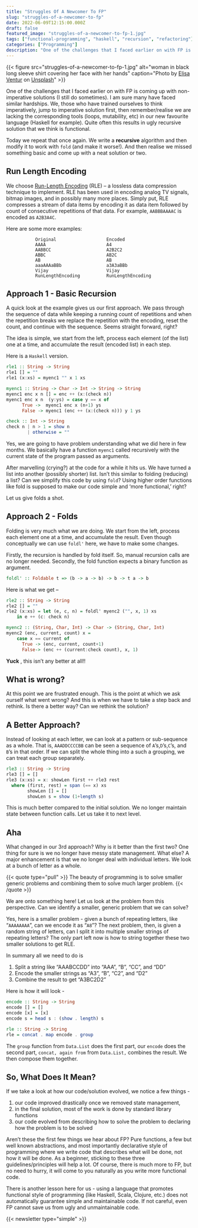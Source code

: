 ```yaml
---
title: "Struggles Of A Newcomer To FP"
slug: "struggles-of-a-newcomer-to-fp"
date: 2022-06-09T12:15:00.000Z
draft: false
featured_image: "struggles-of-a-newcomer-to-fp-1.jpg"
tags: ["functional-programming", "haskell", "recursion", "refactoring"]
categories: ["Programming"]
description: "One of the challenges that I faced earlier on with FP is coming up with non-imperative solutions..."
---
```

{{< figure src="struggles-of-a-newcomer-to-fp-1.jpg" alt="woman in black long sleeve shirt covering her face with her hands" caption="Photo by [Elisa Ventur](https://unsplash.com/@elisa_ventur) on [Unsplash](https://unsplash.com)" >}}

One of the challenges that I faced earlier on with FP is coming up with non-
imperative solutions (I still do sometimes). I am sure many have faced similar
hardships. We, those who have trained ourselves to think imperatively, jump to
imperative solution first, then remember/realise we are lacking the
corresponding tools (loops, mutability, etc) in our new favourite language
(Haskell for example). Quite often this results in ugly recursive solution
that we think is functional.

Today we repeat that once again. We write a **recursive** algorithm and then
modify it to work with `fold` (and make it worse!). And then realise we missed
something basic and come up with a neat solution or two.

## Run Length Encoding

We choose [Run-Length Encoding](https://en.wikipedia.org/wiki/Run-length_encoding) (RLE) – a lossless data compression technique to implement.
RLE has been used in encoding analog TV signals, bitmap images, and in
possibly many more places. Simply put, RLE compresses a stream of data items
by encoding it as data item followed by count of consecutive repetitions of
that data. For example, `AABBBAAAAC` is encoded as `A2B3A4C`.

Here are some more examples:

```text
           Original                   Encoded
           AAAA                       A4
           AABBCC                     A2B2C2
           ABBC                       AB2C
           AB                         AB
           aaaAAAaBBb                 a3A3aBBb
           Vijay                      Vijay
           RunLengthEncoding          RunLengthEncoding
```

## Approach 1 - Basic Recursion

A quick look at the example gives us our first approach. We pass through the
sequence of data while keeping a running count of repetitions and when the
repetition breaks we replace the repetition with the encoding, reset the
count, and continue with the sequence. Seems straight forward, right?

The idea is simple, we start from the left, process each element (of the list)
one at a time, and accumulate the result (encoded list) in each step.

Here is a `Haskell` version.

```haskell
rle1 :: String -> String
rle1 [] = ""
rle1 (x:xs) = myenc1 "" x 1 xs

myenc1 :: String -> Char -> Int -> String -> String
myenc1 enc x n [] = enc ++ (x:(check n))
myenc1 enc x n  (y:ys) = case y == x of
      True ->  myenc1 enc x (n+1) ys
      False -> myenc1 (enc ++ (x:(check n))) y 1 ys

check :: Int -> String
check n | n > 1 = show n
        | otherwise = ""
```

Yes, we are going to have problem understanding what we did here in few
months. We basically have a function `myenc1` called recursively with the
current state of the program passed as arguments.

After marvelling (crying?) at the code for a while it hits us. We have turned
a list into another (possibly shorter) list. Isn’t this similar to folding
(reducing) a list? Can we simplify this code by using `fold`? Using higher
order functions like fold is supposed to make our code simple and ‘more
functional,’ right?

Let us give folds a shot.

## Approach 2 - Folds

Folding is very much what we are doing. We start from the left, process each
element one at a time, and accumulate the result. Even though conceptually we
can use `foldl'` here, we have to make some changes.

Firstly, the recursion is handled by fold itself. So, manual recursion calls
are no longer needed. Secondly, the fold function expects a binary function as
argument.

```haskell
foldl' :: Foldable t => (b -> a -> b) -> b -> t a -> b
```

Here is what we get –

```haskell
rle2 :: String -> String
rle2 [] = ""
rle2 (x:xs) = let (e, c, n) = foldl' myenc2 ("", x, 1) xs
    in e ++ (c: check n)

myenc2 :: (String, Char, Int) -> Char -> (String, Char, Int)
myenc2 (enc, current, count) x =
    case x == current of
      True -> (enc, current, count+1)
      False-> (enc ++ (current:check count), x, 1)
```

**Yuck** , this isn’t any better at all!!

## What is wrong?

At this point we are frustrated enough. This is the point at which we ask
ourself what went wrong? And this is when we have to take a step back and
rethink. Is there a better way? Can we rethink the solution?

## A Better Approach?

Instead of looking at each letter, we can look at a pattern or sub-sequence as
a whole. That is, `AAADDCCCCBB` can be seen a sequence of `A`’s,`D`’s,`C`’s,
and `B`’s in that order. If we can split the whole thing into a such a
grouping, we can treat each group separately.

```haskell
rle3 :: String -> String
rle3 [] = []
rle3 (x:xs) = x: showLen first ++ rle3 rest
  where (first, rest) = span (== x) xs
        showLen [] = []
        showLen s = show (1+length s)
```

This is much better compared to the initial solution. We no longer maintain
state between function calls. Let us take it to next level.

## Aha

What changed in our 3rd approach? Why is it better than the first two? One
thing for sure is we no longer have messy state management. What else? A major
enhancement is that we no longer deal with individual letters. We look at a
bunch of letter as a whole.

{{< quote type="pull" >}}
The beauty of programming is to solve smaller generic problems and combining
them to solve much larger problem.
{{< /quote >}}

We are onto something here! Let us look at the problem from this perspective.
Can we identify a smaller, generic problem that we can solve?

Yes, here is a smaller problem - given a bunch of repeating letters, like
“`AAAAAAAA`”, can we encode it as “`A8`”? The next problem, then, is given a
random string of letters, can I split it into multiple smaller strings of
repeating letters? The only part left now is how to string together these two
smaller solutions to get RLE.

In summary all we need to do is

1. Split a string like “AAABCCDD” into “AAA”, “B”, “CC”, and “DD”
2. Encode the smaller strings as “A3”, “B”, “C2”, and “D2”
3. Combine the result to get “A3BC2D2”

Here is how it will look -

```haskell
encode :: String -> String
encode [] = []
encode [x] = [x]
encode s = head s : (show . length) s

rle :: String -> String
rle = concat . map encode . group
```

The `group` function from `Data.List` does the first part, our `encode` does
the second part, `concat, again from` from `Data.List,` combines the result.
We then compose them together.

## So, What Does It Mean?

If we take a look at how our code/solution evolved, we notice a few things -

1) our code improved drastically once we removed state management,
2) in the final solution, most of the work is done by standard library functions
3) our code evolved from describing how to solve the problem to declaring how the
problem is to be solved

Aren’t these the first few things we hear about FP? Pure functions, a few but
well known abstractions, and most importantly declarative style of programming
where we write code that describes what will be done, not how it will be done.
As a beginner, sticking to these three guidelines/principles will help a lot.
Of course, there is much more to FP, but no need to hurry, it will come to you
naturally as you write more functional code.

There is another lesson here for us - using a language that promotes
functional style of programming (like Haskell, Scala, Clojure, etc.) does not
automatically guarantee simple and maintainable code. If not careful, even FP
cannot save us from ugly and unmaintainable code.

{{< newsletter type="simple" >}}
